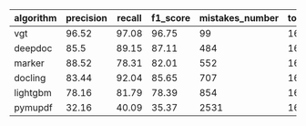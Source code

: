 
|  algorithm | precision |  recall  | f1_score | mistakes_number | total_paragraphs | seconds |
|------------|-----------|----------|----------|-----------------|------------------|---------|
|   vgt      |   96.52   |   97.08  |   96.75  |       99        |      1696        |   0.45  |
|   deepdoc  |   85.5    |   89.15  |   87.11  |      484        |      1696        |   0.75  |
|   marker   |   88.52   |   78.31  |   82.01  |      552        |      1696        |   0.56  |
|   docling  |   83.44   |   92.04  |   85.65  |      707        |      1696        |   0.56  |
|   lightgbm |   78.16   |   81.79  |   78.39  |      854        |      1696        |   0.62  |
|   pymupdf  |   32.16   |   40.09  |   35.37  |      2531       |      1696        |   1.72  |
